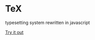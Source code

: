 # TeX
typesetting system rewritten in javascript

[Try it out](https://rawgit.com/jlettvin/TeX/master/index.html)
